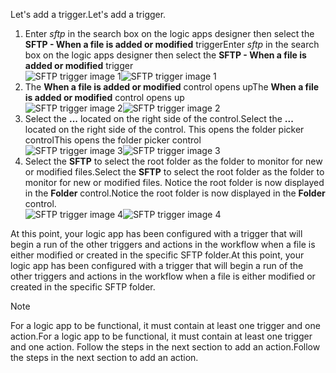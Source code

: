 <span data-ttu-id="2e512-101">Let's add a trigger.</span><span class="sxs-lookup"><span data-stu-id="2e512-101">Let's add a trigger.</span></span>

1. <span data-ttu-id="2e512-102">Enter *sftp* in the search box on the logic apps designer then select the **SFTP - When a file is added or modified**  trigger</span><span class="sxs-lookup"><span data-stu-id="2e512-102">Enter *sftp* in the search box on the logic apps designer then select the **SFTP - When a file is added or modified**  trigger</span></span>   
   <span data-ttu-id="2e512-103">![SFTP trigger image 1](https://docstestmedia1.blob.core.windows.net/azure-media/includes/media/connectors-create-api-sftp/trigger-1.png)</span><span class="sxs-lookup"><span data-stu-id="2e512-103">![SFTP trigger image 1](https://docstestmedia1.blob.core.windows.net/azure-media/includes/media/connectors-create-api-sftp/trigger-1.png)</span></span>  
2. <span data-ttu-id="2e512-104">The **When a file is added or modified** control opens up</span><span class="sxs-lookup"><span data-stu-id="2e512-104">The **When a file is added or modified** control opens up</span></span>  
   <span data-ttu-id="2e512-105">![SFTP trigger image 2](https://docstestmedia1.blob.core.windows.net/azure-media/includes/media/connectors-create-api-sftp/trigger-2.png)</span><span class="sxs-lookup"><span data-stu-id="2e512-105">![SFTP trigger image 2](https://docstestmedia1.blob.core.windows.net/azure-media/includes/media/connectors-create-api-sftp/trigger-2.png)</span></span>  
3. <span data-ttu-id="2e512-106">Select the **...** located on the right side of the control.</span><span class="sxs-lookup"><span data-stu-id="2e512-106">Select the **...** located on the right side of the control.</span></span> <span data-ttu-id="2e512-107">This opens the folder picker control</span><span class="sxs-lookup"><span data-stu-id="2e512-107">This opens the folder picker control</span></span>  
   <span data-ttu-id="2e512-108">![SFTP trigger image 3](https://docstestmedia1.blob.core.windows.net/azure-media/includes/media/connectors-create-api-sftp/action-1.png)</span><span class="sxs-lookup"><span data-stu-id="2e512-108">![SFTP trigger image 3](https://docstestmedia1.blob.core.windows.net/azure-media/includes/media/connectors-create-api-sftp/action-1.png)</span></span>  
4. <span data-ttu-id="2e512-109">Select the **SFTP** to select the root folder as the folder to monitor for new or modified files.</span><span class="sxs-lookup"><span data-stu-id="2e512-109">Select the **SFTP** to select the root folder as the folder to monitor for new or modified files.</span></span> <span data-ttu-id="2e512-110">Notice the root folder is now displayed in the **Folder** control.</span><span class="sxs-lookup"><span data-stu-id="2e512-110">Notice the root folder is now displayed in the **Folder** control.</span></span>  
   <span data-ttu-id="2e512-111">![SFTP trigger image 4](https://docstestmedia1.blob.core.windows.net/azure-media/includes/media/connectors-create-api-sftp/action-2.png)</span><span class="sxs-lookup"><span data-stu-id="2e512-111">![SFTP trigger image 4](https://docstestmedia1.blob.core.windows.net/azure-media/includes/media/connectors-create-api-sftp/action-2.png)</span></span>   

<span data-ttu-id="2e512-112">At this point, your logic app has been configured with a trigger that will begin a run of the other triggers and actions in the workflow when a file is either modified or created in the specific SFTP folder.</span><span class="sxs-lookup"><span data-stu-id="2e512-112">At this point, your logic app has been configured with a trigger that will begin a run of the other triggers and actions in the workflow when a file is either modified or created in the specific SFTP folder.</span></span> 

> [!NOTE]
> <span data-ttu-id="2e512-113">For a logic app to be functional, it must contain at least one trigger and one action.</span><span class="sxs-lookup"><span data-stu-id="2e512-113">For a logic app to be functional, it must contain at least one trigger and one action.</span></span> <span data-ttu-id="2e512-114">Follow the steps in the next section to add an action.</span><span class="sxs-lookup"><span data-stu-id="2e512-114">Follow the steps in the next section to add an action.</span></span>  
> 
> 





